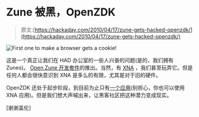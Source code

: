 # Zune 被黑，OpenZDK

> 原文:[https://hackaday.com/2010/04/17/zune-gets-hacked-openzdk/](https://hackaday.com/2010/04/17/zune-gets-hacked-openzdk/)

![](../Images/b9adcabbbd32fc7c1b9f0eb5fb9eec22.png "First one to make a browser gets a cookie!")

这是一个真正让我们在 HAD 办公室的一些人兴奋的问题(是的，我们拥有 Zunes)。 [Open Zune 开发套件](http://zunedevwiki.org/wiki/start)的推出。当然，有 [XNA](http://creators.xna.com/en-US/) ，我们甚至玩弄它。但是任何人都会很快意识到 XNA 是多么的有限，尤其是对于旧的硬件。

OpenZDK 还处于起步阶段，到目前为止只有[一个应用](http://zunedevwiki.org/wiki/development/samples)(别担心，你也可以使用 XNA 应用)。但是我们想大声喊出来，让黑客社区把这种潜力变成现实。

[谢谢盖伦]